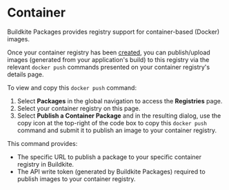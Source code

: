 # Container

Buildkite Packages provides registry support for container-based (Docker) images.

Once your container registry has been [created](/docs/packages/manage-registries#create-a-registry), you can publish/upload images (generated from your application's build) to this registry via the relevant `docker push` commands presented on your container registry's details page.

To view and copy this `docker push` command:

1. Select **Packages** in the global navigation to access the **Registries** page.
1. Select your container registry on this page.
1. Select **Publish a Container Package** and in the resulting dialog, use the copy icon at the top-right of the code box to copy this `docker push` command and submit it to publish an image to your container registry.

This command provides:

- The specific URL to publish a package to your specific container registry in Buildkite.
- The API write token (generated by Buildkite Packages) required to publish images to your container registry.
